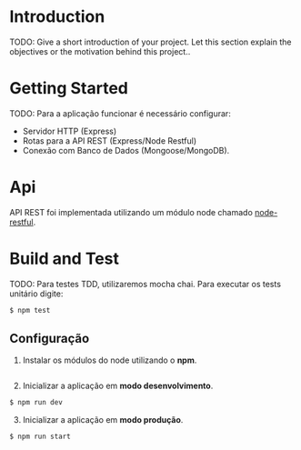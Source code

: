 # Introduction 
TODO: Give a short introduction of your project. Let this section explain the objectives or the motivation behind this project..

# Getting Started
TODO: Para a aplicação funcionar é necessário configurar:
- Servidor HTTP (Express)
- Rotas para a API REST (Express/Node Restful)
- Conexão com Banco de Dados (Mongoose/MongoDB).

# Api
API REST foi implementada utilizando um módulo node chamado [node-restful](https://github.com/baugarten/node-restful).
# Build and Test
TODO: Para testes TDD, utilizaremos mocha chai. Para executar os tests unitário digite:
```sh
$ npm test 
``` 
## Configuração

1. Instalar os módulos do node utilizando o **npm**.
```sh
```

2. Inicializar a aplicação em **modo desenvolvimento**.
```sh
$ npm run dev
```

3. Inicializar a aplicação em **modo produção**.
```sh
$ npm run start
